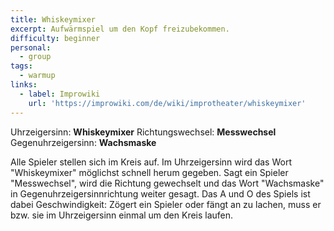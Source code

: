 ```yaml
---
title: Whiskeymixer
excerpt: Aufwärmspiel um den Kopf freizubekommen.
difficulty: beginner
personal:
  - group
tags:
  - warmup
links:
  - label: Improwiki
    url: 'https://improwiki.com/de/wiki/improtheater/whiskeymixer'
---
```


Uhrzeigersinn: **Whiskeymixer**
Richtungswechsel: **Messwechsel**
Gegenuhrzeigersinn: **Wachsmaske**

Alle Spieler stellen sich im Kreis auf. Im Uhrzeigersinn wird das Wort "Whiskeymixer"
möglichst schnell herum gegeben. Sagt ein Spieler "Messwechsel", wird die Richtung
gewechselt und das Wort "Wachsmaske" in Gegenuhrzeigersinnrichtung weiter gesagt. Das
A und O des Spiels ist dabei Geschwindigkeit: Zögert ein Spieler oder fängt an zu lachen,
muss er bzw. sie im Uhrzeigersinn einmal um den Kreis laufen.
